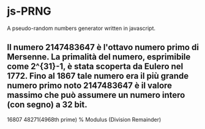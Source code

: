 # js-PRNG
A pseudo-random numbers generator written in javascript.

Il numero 2147483647 è l'ottavo numero primo di Mersenne.
La primalità del numero, esprimibile come 2^{31}-1,
è stata scoperta da Eulero nel 1772.
Fino al 1867 tale numero era il più grande numero primo noto
2147483647 è il valore massimo che può assumere un numero intero (con segno) a 32 bit.
-
16807
48271(4968th prime)
% Modulus (Division Remainder)
